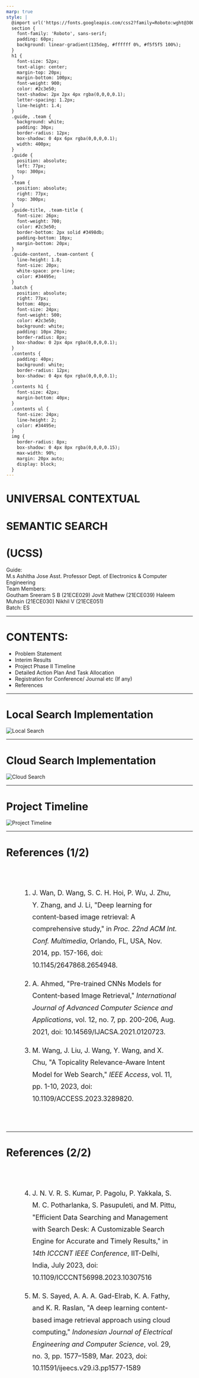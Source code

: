 ```yaml
---
marp: true
style: |
  @import url('https://fonts.googleapis.com/css2?family=Roboto:wght@300;400;500;700;900&display=swap');
  section {
    font-family: 'Roboto', sans-serif;
    padding: 60px;
    background: linear-gradient(135deg, #ffffff 0%, #f5f5f5 100%);
  }
  h1 {
    font-size: 52px;
    text-align: center;
    margin-top: 20px;
    margin-bottom: 100px;
    font-weight: 900;
    color: #2c3e50;
    text-shadow: 2px 2px 4px rgba(0,0,0,0.1);
    letter-spacing: 1.2px;
    line-height: 1.4;
  }
  .guide, .team {
    background: white;
    padding: 30px;
    border-radius: 12px;
    box-shadow: 0 4px 6px rgba(0,0,0,0.1);
    width: 400px;
  }
  .guide {
    position: absolute;
    left: 77px;
    top: 300px;
  }
  .team {
    position: absolute;
    right: 77px;
    top: 300px;
  }
  .guide-title, .team-title {
    font-size: 26px;
    font-weight: 700;
    color: #2c3e50;
    border-bottom: 2px solid #3498db;
    padding-bottom: 10px;
    margin-bottom: 20px;
  }
  .guide-content, .team-content {
    line-height: 1.8;
    font-size: 20px;
    white-space: pre-line;
    color: #34495e;
  }
  .batch {
    position: absolute;
    right: 77px;
    bottom: 40px;
    font-size: 24px;
    font-weight: 500;
    color: #2c3e50;
    background: white;
    padding: 10px 20px;
    border-radius: 8px;
    box-shadow: 0 2px 4px rgba(0,0,0,0.1);
  }
  .contents {
    padding: 40px;
    background: white;
    border-radius: 12px;
    box-shadow: 0 4px 6px rgba(0,0,0,0.1);
  }
  .contents h1 {
    font-size: 42px;
    margin-bottom: 40px;
  }
  .contents ul {
    font-size: 24px;
    line-height: 2;
    color: #34495e;
  }
  img {
    border-radius: 8px;
    box-shadow: 0 4px 8px rgba(0,0,0,0.15);
    max-width: 90%;
    margin: 20px auto;
    display: block;
  }
---
```


# UNIVERSAL CONTEXTUAL
# SEMANTIC SEARCH
# (UCSS)

<div class="guide">
<div class="guide-title">Guide:</div>
<div class="guide-content">
M.s Ashitha Jose
Asst. Professor
Dept. of Electronics & Computer Engineering</div>
</div>

<div class="team">
<div class="team-title">Team Members:</div>
<div class="guide-content">
Goutham Sreeram S B (21ECE029)
Jovit Mathew (21ECE039)
Haleem Muhsin (21ECE030)
Nikhil V (21ECE051)</div>
</div>

<div class="batch">
Batch: ES
</div>

---

<div class="contents">

# CONTENTS:

* Problem Statement
* Interim Results
* Project Phase II Timeline
* Detailed Action Plan And Task Allocation
* Registration for Conference/ Journal etc (If any)
* References

</div>

---

# Local Search Implementation
![Local Search](assets/img1.png)

---

# Cloud Search Implementation
![Cloud Search](assets/img2.png) 

---

# Project Timeline
![Project Timeline](assets/image.png)

---

# References (1/2)

<div style="text-align: left; padding: 40px; font-size: 18px; line-height: 1.8;">

1. J. Wan, D. Wang, S. C. H. Hoi, P. Wu, J. Zhu, Y. Zhang, and J. Li, "Deep learning for content-based image retrieval: A comprehensive study," in *Proc. 22nd ACM Int. Conf. Multimedia*, Orlando, FL, USA, Nov. 2014, pp. 157-166, doi: 10.1145/2647868.2654948.

2. A. Ahmed, "Pre-trained CNNs Models for Content-based Image Retrieval," *International Journal of Advanced Computer Science and Applications*, vol. 12, no. 7, pp. 200-206, Aug. 2021, doi: 10.14569/IJACSA.2021.0120723.

3. M. Wang, J. Liu, J. Wang, Y. Wang, and X. Chu, "A Topicality Relevance-Aware Intent Model for Web Search," *IEEE Access*, vol. 11, pp. 1-10, 2023, doi: 10.1109/ACCESS.2023.3289820.

</div>

---

# References (2/2)

<div style="text-align: left; padding: 40px; font-size: 18px; line-height: 1.8;">

4. J. N. V. R. S. Kumar, P. Pagolu, P. Yakkala, S. M. C. Potharlanka, S. Pasupuleti, and M. Pittu, "Efficient Data Searching and Management with Search Desk: A Customizable Search Engine for Accurate and Timely Results," in *14th ICCCNT IEEE Conference*, IIT-Delhi, India, July 2023, doi: 10.1109/ICCCNT56998.2023.10307516

5. M. S. Sayed, A. A. A. Gad-Elrab, K. A. Fathy, and K. R. Raslan, "A deep learning content-based image retrieval approach using cloud computing," *Indonesian Journal of Electrical Engineering and Computer Science*, vol. 29, no. 3, pp. 1577–1589, Mar. 2023, doi: 10.11591/ijeecs.v29.i3.pp1577-1589

</div>

